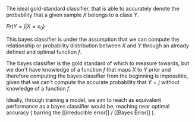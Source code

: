 The ideal gold-standard classifier, that is able to accurately denote the probability that a given sample $X$ belongs to a class $Y$.

$Pr(Y = j | X = x_0)$

This bayes classifier is under the assumption that we can compute the relationship or probability distribution between $X$ and $Y$ through an already defined and optimal function $f$.

The bayes classifier is the gold standard of which to measure towards, but we don't have knowledge of a function $f$ that maps $X$ to $Y$ prior and therefore computing the bayes classifier from the beginning is impossible, given that we can't compute the accurate probability that $Y = j$ without knowledge of a function $f$.

Ideally, through training a model, we aim to reach as equivalent performance as a bayes classifier would be, reaching near optimal accuracy ( barring the [[irreducible error]] / [[Bayes Error]] ).

